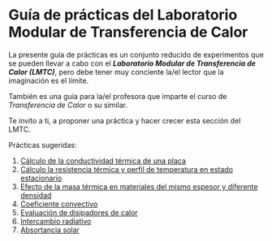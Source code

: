 # Guía de prácticas del Laboratorio Modular de Transferencia de Calor

La presente guía de prácticas es un conjunto reducido de experimentos
que se pueden llevar a cabo con el **_Laboratorio Modular de Transferencia de Calor (LMTC)_**,
pero debe tener muy conciente la/el lector que la imaginación es el límite.

También es una guía para la/el profesora que imparte el curso de _Transferencia
de Calor_ o su similar.

Te invito a ti, a proponer una práctica y hacer crecer esta sección del LMTC.

Prácticas sugeridas:
1. [Cálculo de la conductividad térmica de una placa](https://github.com/AltamarMx/LabModularCalor/blob/main/practicas/conductividad_termica.md)
2. [Cálculo la resistencia térmica y perfil de temperatura en estado estacionario](https://github.com/AltamarMx/LabModularCalor/blob/main/practicas/resistencia_termica.md)
3. [Efecto de la masa térmica en materiales del mismo espesor y diferente densidad](https://github.com/AltamarMx/LabModularCalor/blob/main/practicas/masa_termica.md)
4. [Coeficiente convectivo](https://github.com/AltamarMx/LabModularCalor/blob/main/practicas/coeficiente_convectivo.md)
5. [Evaluación de disipadores de calor](https://github.com/AltamarMx/LabModularCalor/blob/main/practicas/evaluacion_intercambiador.md)
6. [Intercambio radiativo](https://github.com/AltamarMx/LabModularCalor/blob/main/practicas/intercambio_radiativo.md)
7. [Absortancia solar](https://github.com/AltamarMx/LabModularCalor/blob/main/practicas/absortancia_solar.md)
